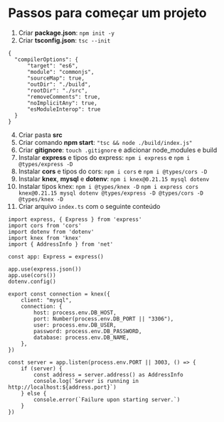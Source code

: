 # Passos para começar um projeto

1) Criar **package.json**: `npm init -y`
2) Criar **tsconfig.json**: `tsc --init`

```
{
  "compilerOptions": {
      "target": "es6",
      "module": "commonjs",
      "sourceMap": true,
      "outDir": "./build",
      "rootDir": "./src",
      "removeComments": true,
      "noImplicitAny": true,
      "esModuleInterop": true
  }
}
```

 4) Criar pasta **src**
 5) Criar comando **npm start**: `"tsc && node ./build/index.js"`
 6) Criar **gitignore**: `touch .gitignore` e adicionar node_modules e build
 7) Instalar **express** e tipos do express: `npm i express` e `npm i @types/express -D`
 8) Instalar **cors** e tipos do cors: `npm i cors` e `npm i @types/cors -D`
 9) Instalar **knex**, **mysql** e **dotenv**: `npm i knex@0.21.15 mysql dotenv`
 10) Instalar tipos knex: `npm i @types/knex -D`
  `npm i express cors knex@0.21.15 mysql dotenv @types/express -D @types/cors -D @types/knex -D`
 11) Criar arquivo `index.ts` com o seguinte conteúdo

```
import express, { Express } from 'express'
import cors from 'cors'
import dotenv from 'dotenv'
import knex from 'knex'
import { AddressInfo } from 'net'

const app: Express = express()

app.use(express.json())
app.use(cors())
dotenv.config()

export const connection = knex({
    client: "mysql",
    connection: {
        host: process.env.DB_HOST,
        port: Number(process.env.DB_PORT || "3306"),
        user: process.env.DB_USER,
        password: process.env.DB_PASSWORD,
        database: process.env.DB_NAME,
    },
})

const server = app.listen(process.env.PORT || 3003, () => {
    if (server) {
        const address = server.address() as AddressInfo
        console.log(`Server is running in http://localhost:${address.port}`)
    } else {
        console.error(`Failure upon starting server.`)
    }
})
```

